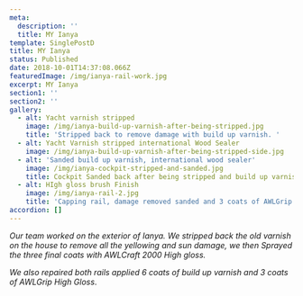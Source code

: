 ```yaml
---
meta:
  description: ''
  title: MY Ianya
template: SinglePostD
title: MY Ianya
status: Published
date: 2018-10-01T14:37:08.066Z
featuredImage: /img/ianya-rail-work.jpg
excerpt: MY Ianya
section1: ''
section2: ''
gallery:
  - alt: Yacht varnish stripped
    image: /img/ianya-build-up-varnish-after-being-stripped.jpg
    title: 'Stripped back to remove damage with build up varnish. '
  - alt: Yacht Varnish stripped international Wood Sealer
    image: /img/ianya-build-up-varnish-after-being-stripped-side.jpg
  - alt: 'Sanded build up varnish, international wood sealer'
    image: /img/ianya-cockpit-stripped-and-sanded.jpg
    title: Cockpit Sanded back after being stripped and build up varnish
  - alt: HIgh gloss brush Finish
    image: /img/ianya-rail-2.jpg
    title: 'Capping rail, damage removed sanded and 3 coats of AWLGrip High Gloss'
accordion: []
---
```

_Our team worked on the exterior of Ianya. We stripped back the old varnish on the house to remove all the yellowing and sun damage, we then Sprayed the three final coats with AWLCraft 2000 High gloss._ 

_We also repaired both rails applied 6 coats of build up varnish and 3 coats of AWLGrip High Gloss_.

